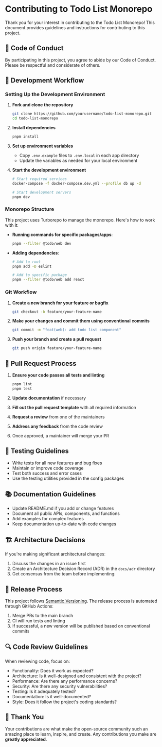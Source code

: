 # Contributing to Todo List Monorepo

Thank you for your interest in contributing to the Todo List Monorepo! This document provides guidelines and instructions for contributing to this project.

## 🌟 Code of Conduct

By participating in this project, you agree to abide by our Code of Conduct. Please be respectful and considerate of others.

## 🔄 Development Workflow

### Setting Up the Development Environment

1. **Fork and clone the repository**
   ```bash
   git clone https://github.com/yourusername/todo-list-monorepo.git
   cd todo-list-monorepo
   ```

2. **Install dependencies**
   ```bash
   pnpm install
   ```

3. **Set up environment variables**
   - Copy `.env.example` files to `.env.local` in each app directory
   - Update the variables as needed for your local environment

4. **Start the development environment**
   ```bash
   # Start required services
   docker-compose -f docker-compose.dev.yml --profile db up -d
   
   # Start development servers
   pnpm dev
   ```

### Monorepo Structure

This project uses Turborepo to manage the monorepo. Here's how to work with it:

- **Running commands for specific packages/apps**:
  ```bash
  pnpm --filter @todo/web dev
  ```

- **Adding dependencies**:
  ```bash
  # Add to root
  pnpm add -D eslint
  
  # Add to specific package
  pnpm --filter @todo/web add react
  ```

### Git Workflow

1. **Create a new branch for your feature or bugfix**
   ```bash
   git checkout -b feature/your-feature-name
   ```

2. **Make your changes and commit them using conventional commits**
   ```bash
   git commit -m "feat(web): add todo list component"
   ```

3. **Push your branch and create a pull request**
   ```bash
   git push origin feature/your-feature-name
   ```

## 📝 Pull Request Process

1. **Ensure your code passes all tests and linting**
   ```bash
   pnpm lint
   pnpm test
   ```

2. **Update documentation** if necessary

3. **Fill out the pull request template** with all required information

4. **Request a review** from one of the maintainers

5. **Address any feedback** from the code review

6. Once approved, a maintainer will merge your PR

## 🧪 Testing Guidelines

- Write tests for all new features and bug fixes
- Maintain or improve code coverage
- Test both success and error cases
- Use the testing utilities provided in the config packages

## 📚 Documentation Guidelines

- Update README.md if you add or change features
- Document all public APIs, components, and functions
- Add examples for complex features
- Keep documentation up-to-date with code changes

## 🏗️ Architecture Decisions

If you're making significant architectural changes:

1. Discuss the changes in an issue first
2. Create an Architecture Decision Record (ADR) in the `docs/adr` directory
3. Get consensus from the team before implementing

## 🚀 Release Process

This project follows [Semantic Versioning](https://semver.org/). The release process is automated through GitHub Actions:

1. Merge PRs to the main branch
2. CI will run tests and linting
3. If successful, a new version will be published based on conventional commits

## 🔍 Code Review Guidelines

When reviewing code, focus on:

- Functionality: Does it work as expected?
- Architecture: Is it well-designed and consistent with the project?
- Performance: Are there any performance concerns?
- Security: Are there any security vulnerabilities?
- Testing: Is it adequately tested?
- Documentation: Is it well-documented?
- Style: Does it follow the project's coding standards?

## 🙏 Thank You

Your contributions are what make the open-source community such an amazing place to learn, inspire, and create. Any contributions you make are **greatly appreciated**.
